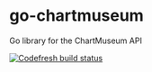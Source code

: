 # go-chartmuseum
Go library for the ChartMuseum API

[![Codefresh build status]( https://g.codefresh.io/api/badges/build?repoOwner=chartmuseum&repoName=go-chartmuseum&branch=master&pipelineName=go-chartmuseum&accountName=codefresh-inc&type=cf-2)]( https://g.codefresh.io/repositories/chartmuseum/go-chartmuseum/builds?filter=trigger:build;branch:master;service:5ad97073610cfe00013636ab~go-chartmuseum)
